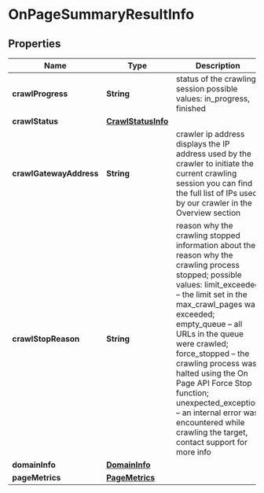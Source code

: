 

# OnPageSummaryResultInfo


## Properties

| Name | Type | Description | Notes |
|------------ | ------------- | ------------- | -------------|
|**crawlProgress** | **String** | status of the crawling session possible values: in_progress, finished |  [optional] |
|**crawlStatus** | [**CrawlStatusInfo**](CrawlStatusInfo.md) |  |  [optional] |
|**crawlGatewayAddress** | **String** | crawler ip address displays the IP address used by the crawler to initiate the current crawling session you can find the full list of IPs used by our crawler in the Overview section |  [optional] |
|**crawlStopReason** | **String** | reason why the crawling stopped information about the reason why the crawling process stopped; possible values: limit_exceeded – the limit set in the max_crawl_pages was exceeded; empty_queue – all URLs in the queue were crawled; force_stopped – the crawling process was halted using the On Page API Force Stop function; unexpected_exception – an internal error was encountered while crawling the target, contact support for more info |  [optional] |
|**domainInfo** | [**DomainInfo**](DomainInfo.md) |  |  [optional] |
|**pageMetrics** | [**PageMetrics**](PageMetrics.md) |  |  [optional] |



